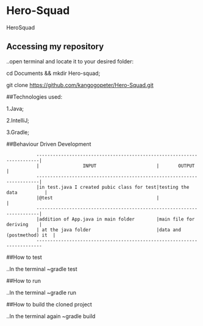 # Hero-Squad
HeroSquad
## Accessing my repository
..open terminal and locate it to your desired folder:

cd Documents && mkdir Hero-squad;

git clone https://github.com/kangogopeter/Hero-Squad.git

##Technologies used:

1.Java;

2.IntelliJ;

3.Gradle;

##Behaviour Driven Development


               -----------------------------------------------------------------------|
               |                INPUT                      |       OUTPUT             |
               -----------------------------------------------------------------------|
               |in test.java I created pubic class for test|testing the data          |
               |@test                                      |                          |
               -----------------------------------------------------------------------|
               |addition of App.java in main folder        |main file for deriving    |
               | at the java folder                        |data and (postmethod) it  |
               ------------------------------------------------------------------------

##How to test

..In the terminal
~gradle test

##How to run

..In the terminal
~gradle run

##How to build the cloned project

..In the terminal again
~gradle build

